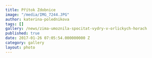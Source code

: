 ```yaml
---
title: Přítok Zdobnice
image: "/media/IMG_7244.JPG"
author: katerina-polednikova
tags: []
gallery: /news/zima-umoznila-spocitat-vydry-v-orlickych-horach
published: true
date: 2017-01-26 07:05:54.000000000 Z
category: gallery
layout: photo
---
```

